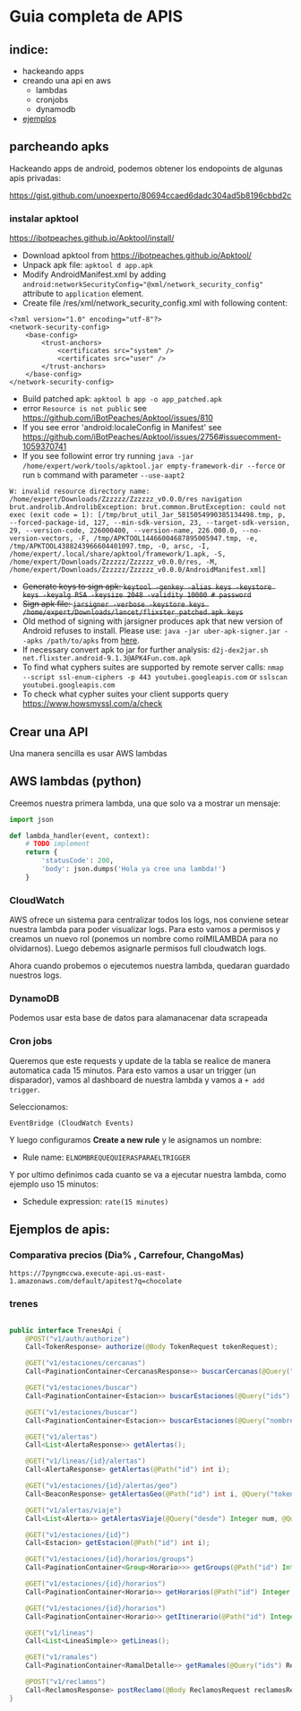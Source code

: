 # Guia completa de APIS

## indice:
- hackeando apps
- creando una api en aws
    - lambdas
    - cronjobs
    - dynamodb
- [ejemplos](#ejemplos-de--apis)

## parcheando apks 


Hackeando apps de android, podemos obtener los endopoints de algunas apis privadas:

https://gist.github.com/unoexperto/80694ccaed6dadc304ad5b8196cbbd2c

### instalar apktool

https://ibotpeaches.github.io/Apktool/install/

* Download apktool from https://ibotpeaches.github.io/Apktool/
* Unpack apk file: `apktool d app.apk`
* Modify AndroidManifest.xml by adding `android:networkSecurityConfig="@xml/network_security_config"` attribute to `application` element.
* Create file /res/xml/network_security_config.xml with following content:
```
<?xml version="1.0" encoding="utf-8"?>
<network-security-config>
    <base-config>
        <trust-anchors>
            <certificates src="system" />
            <certificates src="user" />
        </trust-anchors>
    </base-config>
</network-security-config>
```
* Build patched apk: `apktool b app -o app_patched.apk`
* error `Resource is not public` see https://github.com/iBotPeaches/Apktool/issues/810
* If you see error 'android:localeConfig in Manifest' see https://github.com/iBotPeaches/Apktool/issues/2756#issuecomment-1059370741
* If you see followint error try running `java -jar /home/expert/work/tools/apktool.jar empty-framework-dir --force` or run `b` command with parameter `--use-aapt2`
```
W: invalid resource directory name: /home/expert/Downloads/Zzzzzz/Zzzzzz_v0.0.0/res navigation
brut.androlib.AndrolibException: brut.common.BrutException: could not exec (exit code = 1): [/tmp/brut_util_Jar_5815054990385134498.tmp, p, --forced-package-id, 127, --min-sdk-version, 23, --target-sdk-version, 29, --version-code, 226000400, --version-name, 226.000.0, --no-version-vectors, -F, /tmp/APKTOOL14466004687895005947.tmp, -e, /tmp/APKTOOL4388243966604401097.tmp, -0, arsc, -I, /home/expert/.local/share/apktool/framework/1.apk, -S, /home/expert/Downloads/Zzzzzz/Zzzzzz_v0.0.0/res, -M, /home/expert/Downloads/Zzzzzz/Zzzzzz_v0.0.0/AndroidManifest.xml]
```
* ~~Generate keys to sign apk: `keytool -genkey -alias keys -keystore keys -keyalg RSA -keysize 2048 -validity 10000 # password`~~
* ~~Sign apk file: `jarsigner -verbose -keystore keys /home/expert/Downloads/lancet/flixster_patched.apk keys`~~
* Old method of signing with jarsigner produces apk that new version of Android refuses to install.
Please use: `java -jar uber-apk-signer.jar --apks /path/to/apks` from [here](https://github.com/unoexperto/uber-apk-signer).
* If necessary convert apk to jar for further analysis: `d2j-dex2jar.sh net.flixster.android-9.1.3@APK4Fun.com.apk`
* To find what cyphers suites are supported by remote server calls: `nmap --script ssl-enum-ciphers -p 443 youtubei.googleapis.com` or `sslscan youtubei.googleapis.com`
* To check what cypher suites your client supports query https://www.howsmyssl.com/a/check

## Crear una API

Una manera sencilla es usar AWS lambdas

## AWS lambdas (python)

Creemos nuestra primera lambda, una que solo va a mostrar un mensaje:

```python
import json

def lambda_handler(event, context):
    # TODO implement
    return {
        'statusCode': 200,
        'body': json.dumps('Hola ya cree una lambda!')
    }
```


### CloudWatch

AWS ofrece un sistema para centralizar todos los logs, nos conviene setear nuestra lambda para poder visualizar logs. Para esto vamos a permisos y creamos un nuevo rol (ponemos un nombre como rolMILAMBDA para no olvidarnos). Luego debemos asignarle permisos full cloudwatch logs.

Ahora cuando probemos o ejecutemos nuestra lambda, quedaran guardado nuestros logs.

### DynamoDB

Podemos usar esta base de datos para alamanacenar data scrapeada


### Cron jobs

Queremos que este requests y update de la tabla se realice de manera automatica cada 15 minutos. Para esto vamos a usar un trigger (un disparador), vamos al dashboard de nuestra lambda y vamos a `+ add trigger`.

Seleccionamos:

```
EventBridge (CloudWatch Events)
```

Y luego configuramos **Create a new rule** y le asignamos un nombre:

- Rule name: `ELNOMBREQUEQUIERASPARAELTRIGGER`

Y por ultimo definimos cada cuanto se va a ejecutar nuestra lambda, como ejemplo uso 15 minutos:

- Schedule expression: `rate(15 minutes)`


## Ejemplos de  apis:


### Comparativa precios (Dia% , Carrefour, ChangoMas)
```
https://7pyngmccwa.execute-api.us-east-1.amazonaws.com/default/apitest?q=chocolate
``` 


### trenes

```java

public interface TrenesApi {
    @POST("v1/auth/authorize")
    Call<TokenResponse> authorize(@Body TokenRequest tokenRequest);

    @GET("v1/estaciones/cercanas")
    Call<PaginationContainer<CercanasResponse>> buscarCercanas(@Query("lat") Double d, @Query("lon") Double d2, @Query("radio") Integer num, @Query("limit") Integer num2, @Query("lineas") RetrofitArray<Integer> retrofitArray, @Query("ramales") RetrofitArray<Integer> retrofitArray2, @Query("exclude") RetrofitArray<Integer> retrofitArray3, @Query("orderBy") String str, @Query("fields") String str2);

    @GET("v1/estaciones/buscar")
    Call<PaginationContainer<Estacion>> buscarEstaciones(@Query("ids") RetrofitArray<Integer> retrofitArray, @Query("lineas") RetrofitArray<Integer> retrofitArray2, @Query("ramales") RetrofitArray<Integer> retrofitArray3, @Query("exclude") RetrofitArray<Integer> retrofitArray4, @Query("limit") Integer num, @Query("orderBy") String str);

    @GET("v1/estaciones/buscar")
    Call<PaginationContainer<Estacion>> buscarEstaciones(@Query("nombre") String str, @Query("lineas") RetrofitArray<Integer> retrofitArray, @Query("ramales") RetrofitArray<Integer> retrofitArray2, @Query("exclude") RetrofitArray<Integer> retrofitArray3, @Query("limit") Integer num, @Query("orderBy") String str2);

    @GET("v1/alertas")
    Call<List<AlertaResponse>> getAlertas();

    @GET("v1/lineas/{id}/alertas")
    Call<AlertaResponse> getAlertas(@Path("id") int i);

    @GET("v1/estaciones/{id}/alertas/geo")
    Call<BeaconResponse> getAlertasGeo(@Path("id") int i, @Query("token") String str);

    @GET("v1/alertas/viaje")
    Call<List<Alerta>> getAlertasViaje(@Query("desde") Integer num, @Query("hasta") Integer num2);

    @GET("v1/estaciones/{id}")
    Call<Estacion> getEstacion(@Path("id") int i);

    @GET("v1/estaciones/{id}/horarios/groups")
    Call<PaginationContainer<Group<Horario>>> getGroups(@Path("id") Integer num, @Query("fields") String str, @Query("lineas") RetrofitArray<Integer> retrofitArray);

    @GET("v1/estaciones/{id}/horarios")
    Call<PaginationContainer<Horario>> getHorarios(@Path("id") Integer num, @Query("hasta") Integer num2, @Query("fields") String str, @Query("lineas") RetrofitArray<Integer> retrofitArray, @Query("ramales") RetrofitArray<Integer> retrofitArray2, @Query("cabeceraFinal") RetrofitArray<Integer> retrofitArray3, @Query("servicio") Integer num3, @Query("limit") Integer num4);

    @GET("v1/estaciones/{id}/horarios")
    Call<PaginationContainer<Horario>> getItinerario(@Path("id") Integer num, @Query("hasta") Integer num2, @Query("fecha") String str, @Query("tipo") String str2, @Query("servicio") Integer num3, @Query("fields") String str3);

    @GET("v1/lineas")
    Call<List<LineaSimple>> getLineas();

    @GET("v1/ramales")
    Call<PaginationContainer<RamalDetalle>> getRamales(@Query("ids") RetrofitArray<Integer> retrofitArray, @Query("lineas") RetrofitArray<Integer> retrofitArray2, @Query("limit") Integer num, @Query("fields") String str);

    @POST("v1/reclamos")
    Call<ReclamosResponse> postReclamo(@Body ReclamosRequest reclamosRequest);
}
```

